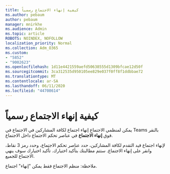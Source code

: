 ```yaml
---
title: كيفية إنهاء الاجتماع رسمياً
ms.author: pebaum
author: pebaum
manager: mnirkhe
ms.audience: Admin
ms.topic: article
ROBOTS: NOINDEX, NOFOLLOW
localization_priority: Normal
ms.collection: Adm_O365
ms.custom:
- "5852"
- "9002623"
ms.openlocfilehash: 1d11e4421559aefd50638555d1309bfcae12d50f
ms.sourcegitcommit: 3ca312535d950105ee829e037f0ff8f1ddbbae72
ms.translationtype: MT
ms.contentlocale: ar-SA
ms.lasthandoff: 06/11/2020
ms.locfileid: "44708614"
---
```

# <a name="how-to-formally-end-a-meeting"></a>كيفية إنهاء الاجتماع رسمياً

يمكن لمنظمي الاجتماع إنهاء اجتماع لكافة المشاركين في الاجتماع في Teams بالنقر فوق **إنهاء الاجتماع** في عناصر تحكم الاجتماع داخل الاجتماع.  

لإنهاء اجتماع قيد التقدم لكافة المشاركين، حدد عناصر تحكم الاجتماع، وحدد رمز 3 نقاط، وانقر على إنهاء الاجتماع. ستتم مطالبتك بتأكيد اختيارك. تأكيد اختيارك سوف ينهي الاجتماع للجميع.

ملاحظة: منظم الاجتماع فقط يمكن "إنهاء" اجتماع.
